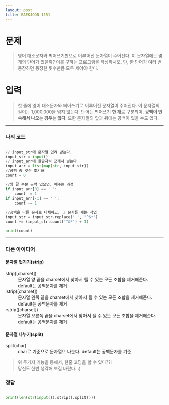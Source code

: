 ```yaml
---
layout: post
title: BAEKJOON 1151
---
```


# 문제
> 영어 대소문자와 띄어쓰기만으로 이루어진 문자열이 주어진다. 이 문자열에는 몇 개의 단어가 있을까? 이를 구하는 프로그램을 작성하시오. 단, 한 단어가 여러 번 등장하면 등장한 횟수만큼 모두 세어야 한다.

# 입력
> 첫 줄에 영어 대소문자와 띄어쓰기로 이루어진 문자열이 주어진다. 이 문자열의 길이는 1,000,000을 넘지 않는다. 단어는 띄어쓰기 **한 개**로 구분되며, **공백이 연속해서 나오는 경우는 없다**. 또한 문자열의 앞과 뒤에는 공백이 있을 수도 있다.

-----
### 나의 코드

~~~python

// input_str에 문자열 입려 받는다.
input_str = input()
// input_arr에 한글자씩 쪼개서 넣는다
input_arr = list(map(str, input_str))
//공백 총 갯수 초기화
count = 0

//양 끝 부분 공백 있으면, 빼주는 과정
if input_arr[0] == ' ':
    count -= 1
if input_arr[-1] == ' ':
    count -= 1

//공백을 다른 문자로 대체하고, 그 문자를 세는 작업
input_str = input_str.replace(' ', '^&*')
count += (input_str.count('^&*') + 1)

print(count)

~~~

-----
### 다른 아이디어

#### 문자열 벗기기(strip)
<dl>
        <dt>strip([charset])</dt>
        <dd>문자열 양 끝을 charset에서 찾아서 될 수 있는 모든 조합을 제거해준다. default는 공백문자를 제거</dd>
        <dt>lstrip([charset])</dt>
        <dd>문자열 왼쪽 끝을 charset에서 찾아서 될 수 있는 모든 조합을 제거해준다. default는 공백문자를 제거</dd>
        <dt>rstrip([charset])</dt>
        <dd>문자열 오른쪽 끝을 charset에서 찾아서 될 수 있는 모든 조합을 제거해준다. default는 공백문자를 제거</dd>
</dl>

#### 문자열 나누기(split)
   <dl>
        <dt>split(char)</dt>
        <dd>char르 기준으로 문자열으 나눈다. default는 공백문자를 기준</dd>
   </dl>

> 위 두가지 기능을 통해서, 한줄 코딩을 할 수 있다??!  
당신도 한번 생각해 보길 바란다. :)
  
  


















  
### 정답
~~~python

print(len(str(input()).strip().split()))

~~~



